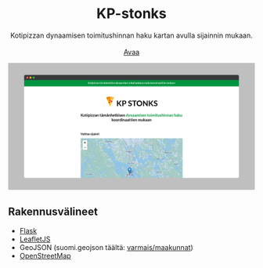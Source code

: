 <div align="center">

  <h1 align="center">KP-stonks</h1>

  <p align="center">
    Kotipizzan dynaamisen toimitushinnan haku kartan avulla sijainnin mukaan.
    <br />
    <br />
    <a href="#">Avaa</a>
  </p>
</div>

![screenshot](/img.png)

## Rakennusvälineet

- [Flask](https://flask.palletsprojects.com/)
- [LeafletJS](https://leafletjs.com/)
- GeoJSON (suomi.geojson täältä: [varmais/maakunnat](https://github.com/varmais/maakunnat))
- [OpenStreetMap](https://www.openstreetmap.org/)
